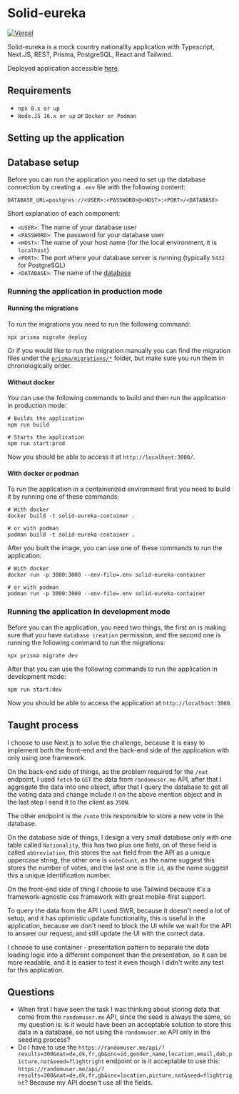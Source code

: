 # Solid-eureka

[![Vercel](http://therealsujitk-vercel-badge.vercel.app/?app=solid-eureka)](https://solid-eureka.vercel.app/)

Solid-eureka is a mock country nationality application with Typescript, Next.JS, REST, Prisma, PostgreSQL, React and
Tailwind.

Deployed application accessible [here](https://solid-eureka.vercel.app/).

## Requirements

- `npx 8.x or up`
- `Node.JS 16.x or up` or `Docker or Podman`

## Setting up the application

## Database setup

Before you can run the application you need to set up the database connection by creating a `.env` file with the
following content:

```text
DATABASE_URL=postgres://<USER>:<PASSWORD>@<HOST>:<PORT>/<DATABASE>
```

Short explanation of each component:

- `<USER>`: The name of your database user
- `<PASSWORD>`: The password for your database user
- `<HOST>`: The name of your host name (for the local environment, it is `localhost`)
- `<PORT>`: The port where your database server is running (typically `5432` for PostgreSQL)
- `<DATABASE>`: The name of the [database](https://www.postgresql.org/docs/12/manage-ag-overview.html)

### Running the application in production mode

#### Running the migrations

To run the migrations you need to run the following command:

```shell
npx prisma migrate deploy
```

Or if you would like to run the migration manually you can find the migration files under the
[`prisma/migrations/*`](/prisma/migrations) folder, but make sure you run them in chronologically order.

#### Without docker

You can use the following commands to build and then run the application in production mode:

```shell
# Builds the application
npm run build

# Starts the application
npm run start:prod
```

Now you should be able to access it at `http://localhost:3000/`.

#### With docker or podman

To run the application in a containerized environment first you need to build it by running one of these commands:

```shell
# With docker
docker build -t solid-eureka-container .

# or with podman
podman build -t solid-eureka-container .
```

After you built the image, you can use one of these commands to run the application:

```shell
# With docker
docker run -p 3000:3000 --env-file=.env solid-eureka-container

# or with podman
podman run -p 3000:3000 --env-file=.env solid-eureka-container
```

### Running the application in development mode

Before you can the application, you need two things, the first on is making sure that you have `database creation`
permission, and the second one is running the following command to run the migrations:

```shell
npx prisma migrate dev
```

After that you can use the following commands to run the application in development mode:

```shell
npm run start:dev
```

Now you should be able to access the application at `http://localhost:3000`.

## Taught process

I choose to use Next.js to solve the challenge, because it is easy to implement both the front-end and the back-end side
of the application with only using one framework.

On the back-end side of things, as the problem required for the `/nat` endpoint, I used `fetch` to `GET` the data from
`randomuser.me` API, after that I aggregate the data into one object, after that I query the database to get all the
voting data and change include it on the above mention object and in the last step I send it to the client as `JSON`.

The other endpoint is the `/vote` this responsible to store a new vote in the database.

On the database side of things, I design a very small database only with one table called `Nationality`, this has two
plus one field, on of these field is called `abbreviation`, this stores the `nat` field from the API as a unique
uppercase string, the other one is `voteCount`, as the name suggest this stores the number of votes, and the last one is
the `id`, as the name suggest this a unique identification number.

On the front-end side of thing I choose to use Tailwind because it's a framework-agnostic css framework with great
mobile-first support.

To query the data from the API I used SWR, because it doesn't need a lot of setup, and it has optimistic update
functionality, this is useful in the application, because we don't need to block the UI while we wait for the API to
answer our request, and still update the UI with the correct data.

I choose to use container - presentation pattern to separate the data loading logic into a different component than the
presentation, so it can be more readable, and it is easier to test it even though I didn't write any test for this
application.

## Questions

- When first I have seen the task I was thinking about storing data that come from the `randomuser.me` API, since the
seed is always the same, so my question is: is it would have been an acceptable solution to store this data in a
database, so not using the `randomuser.me` API only in the seeding process?
- Do I have to use the 
`https://randomuser.me/api/?results=300&nat=de,dk,fr,gb&inc=id,gender,name,location,email,dob,picture,nat&seed=flightright`
endpoint or is it acceptable to use this:
`https://randomuser.me/api/?results=300&nat=de,dk,fr,gb&inc=location,picture,nat&seed=flightright`? Because my API
doesn't use all the fields.
